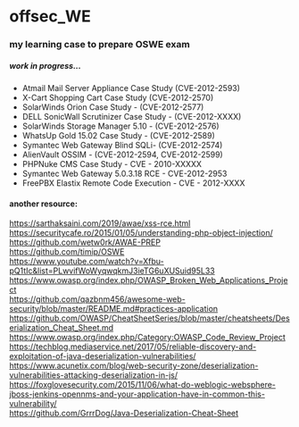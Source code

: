 # offsec_WE
### my learning case to prepare OSWE exam
##### work in progress...


####
* Atmail Mail Server Appliance Case Study (CVE-2012-2593) <br>
* X-Cart Shopping Cart Case Study  (CVE-2012-2570)  <br>
* SolarWinds Orion Case Study - (CVE-2012-2577) <br>
* DELL SonicWall Scrutinizer Case Study - (CVE-2012-XXXX) <br>
* SolarWinds Storage Manager 5.10 - (CVE-2012-2576) <br>
* WhatsUp Gold 15.02 Case Study - (CVE-2012-2589) <br>
* Symantec Web Gateway Blind SQLi- (CVE-2012-2574) <br>
* AlienVault OSSIM - (CVE-2012-2594, CVE-2012-2599) <br>
* PHPNuke CMS Case Study - CVE - 2010-XXXXX <br>
* Symantec Web Gateway 5.0.3.18 RCE - CVE-2012-2953 <br>
* FreePBX Elastix Remote Code Execution - CVE - 2012-XXXX <br>

#### another resource:  <br>
https://sarthaksaini.com/2019/awae/xss-rce.html <br>
https://securitycafe.ro/2015/01/05/understanding-php-object-injection/ <br>
https://github.com/wetw0rk/AWAE-PREP <br>
https://github.com/timip/OSWE <br>
https://www.youtube.com/watch?v=Xfbu-pQ1tIc&list=PLwvifWoWyqwqkmJ3ieTG6uXUSuid95L33 <br>
https://www.owasp.org/index.php/OWASP_Broken_Web_Applications_Project  <br>
https://github.com/qazbnm456/awesome-web-security/blob/master/README.md#practices-application  <br>
https://github.com/OWASP/CheatSheetSeries/blob/master/cheatsheets/Deserialization_Cheat_Sheet.md  <br>
https://www.owasp.org/index.php/Category:OWASP_Code_Review_Project  <br>
https://techblog.mediaservice.net/2017/05/reliable-discovery-and-exploitation-of-java-deserialization-vulnerabilities/  <br>
https://www.acunetix.com/blog/web-security-zone/deserialization-vulnerabilities-attacking-deserialization-in-js/  <br>
https://foxglovesecurity.com/2015/11/06/what-do-weblogic-websphere-jboss-jenkins-opennms-and-your-application-have-in-common-this-vulnerability/  <br>
https://github.com/GrrrDog/Java-Deserialization-Cheat-Sheet  <br>

